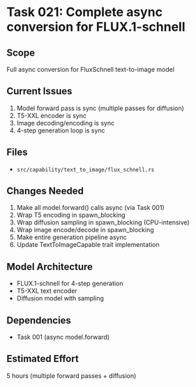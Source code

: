 # Task 021: Complete async conversion for FLUX.1-schnell

## Scope
Full async conversion for FluxSchnell text-to-image model

## Current Issues
1. Model forward pass is sync (multiple passes for diffusion)
2. T5-XXL encoder is sync
3. Image decoding/encoding is sync
4. 4-step generation loop is sync

## Files
- `src/capability/text_to_image/flux_schnell.rs`

## Changes Needed
1. Make all model.forward() calls async (via Task 001)
2. Wrap T5 encoding in spawn_blocking
3. Wrap diffusion sampling in spawn_blocking (CPU-intensive)
4. Wrap image encode/decode in spawn_blocking
5. Make entire generation pipeline async
6. Update TextToImageCapable trait implementation

## Model Architecture
- FLUX.1-schnell for 4-step generation
- T5-XXL text encoder
- Diffusion model with sampling

## Dependencies
- Task 001 (async model.forward)

## Estimated Effort
5 hours (multiple forward passes + diffusion)
